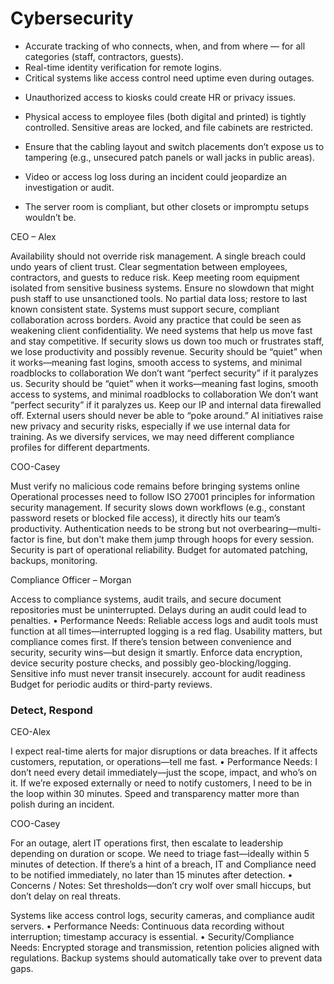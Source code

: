 # Cybersecurity

- Accurate tracking of who connects, when, and from where — for all categories (staff, contractors, guests).
-  Real-time identity verification for remote logins.
- Critical systems like access control need uptime even during outages.

* Unauthorized access to kiosks could create HR or privacy issues.
* Physical access to employee files (both digital and printed) is tightly controlled. Sensitive areas are locked, and file cabinets are restricted.

* Ensure that the cabling layout and switch placements don’t expose us to tampering (e.g., unsecured patch panels or wall jacks in public areas).
* Video or access log loss during an incident could jeopardize an investigation or audit.
* The server room is compliant, but other closets or impromptu setups wouldn’t be.

CEO – Alex

Availability should not override risk management. A single breach could undo years of client trust.
Clear segmentation between employees, contractors, and guests to reduce risk.
Keep meeting room equipment  isolated from sensitive business systems.
Ensure no slowdown that might push staff to use unsanctioned tools.
No partial data loss; restore to last known consistent state.
Systems must support secure, compliant collaboration across borders.
Avoid any practice that could be seen as weakening client confidentiality.
We need systems that help us move fast and stay competitive. If security slows us down too much or frustrates staff, we lose productivity and possibly revenue.
Security should be “quiet” when it works—meaning fast logins, smooth access to systems, and minimal roadblocks to collaboration
We don’t want “perfect security” if it paralyzes us.
Security should be “quiet” when it works—meaning fast logins, smooth access to systems, and minimal roadblocks to collaboration
We don’t want “perfect security” if it paralyzes us.
Keep our IP and internal data firewalled off. External users should never be able to “poke around.”
AI initiatives raise new privacy and security risks, especially if we use internal data for training.
As we diversify services, we may need different compliance profiles for different departments.

COO-Casey

Must verify no malicious code remains before bringing systems online
Operational processes need to follow ISO 27001 principles for information security management.
If security slows down workflows (e.g., constant password resets or blocked file access), it directly hits our team’s productivity.
Authentication needs to be strong but not overbearing—multi-factor is fine, but don't make them jump through hoops for every session.
Security is part of operational reliability. Budget for automated patching, backups, monitoring.

Compliance Officer – Morgan

Access to compliance systems, audit trails, and secure document repositories must be uninterrupted. Delays during an audit could lead to penalties.
• Performance Needs: Reliable access logs and audit tools must function at all times—interrupted logging is a red flag.
Usability matters, but compliance comes first. If there’s tension between convenience and security, security wins—but design it smartly.
Enforce data encryption, device security posture checks, and possibly geo-blocking/logging. Sensitive info must never transit insecurely.
account for audit readiness
Budget for periodic audits or third-party reviews.

### Detect, Respond

CEO-Alex

 I expect real-time alerts for major disruptions or data breaches. If it affects customers, reputation, or operations—tell me fast.
• Performance Needs: I don’t need every detail immediately—just the scope, impact, and who’s on it.  If we’re exposed externally or need to notify customers, I need to be in the loop within 30 minutes. Speed and transparency matter more than polish during an incident.

COO-Casey

For an outage, alert IT operations first, then escalate to leadership depending on duration or scope. We need to triage fast—ideally within 5 minutes of detection.
 If there’s a hint of a breach, IT and Compliance need to be notified immediately, no later than 15 minutes after detection.
• Concerns / Notes: Set thresholds—don’t cry wolf over small hiccups, but don’t delay on real threats.

Systems like access control logs, security cameras, and compliance audit servers.
 • Performance Needs: Continuous data recording without interruption; timestamp accuracy is essential.
 • Security/Compliance Needs: Encrypted storage and transmission, retention policies aligned with regulations.
Backup systems should automatically take over to prevent data gaps.


